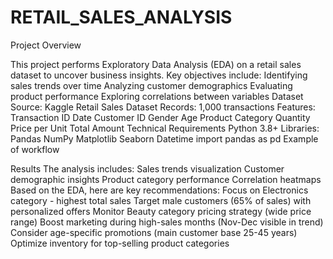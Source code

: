 # RETAIL_SALES_ANALYSIS
Project Overview

This project performs Exploratory Data Analysis (EDA) on a retail sales dataset to uncover business insights. Key objectives include:
Identifying sales trends over time
Analyzing customer demographics
Evaluating product performance
Exploring correlations between variables
Dataset
Source: Kaggle Retail Sales Dataset
Records: 1,000 transactions
Features:
Transaction ID
Date
Customer ID
Gender
Age
Product Category
Quantity
Price per Unit
Total Amount
Technical Requirements
Python 3.8+
Libraries:
Pandas
NumPy
Matplotlib
Seaborn
Datetime
import pandas as pd
Example of workflow

Results
The analysis includes:
Sales trends visualization
Customer demographic insights
Product category performance
Correlation heatmaps
Based on the EDA, here are key recommendations: 
Focus on Electronics category - highest total sales
Target male customers (65% of sales) with personalized offers
Monitor Beauty category pricing strategy (wide price range)
Boost marketing during high-sales months (Nov-Dec visible in trend)
Consider age-specific promotions (main customer base 25-45 years)
Optimize inventory for top-selling product categories

